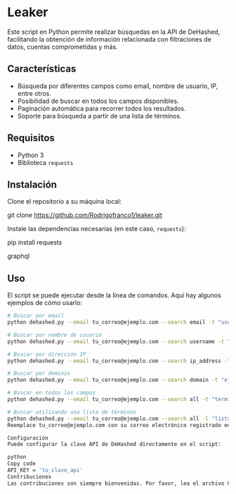 # Leaker

Este script en Python permite realizar búsquedas en la API de DeHashed, facilitando la obtención de información relacionada con filtraciones de datos, cuentas comprometidas y más.

## Características

- Búsqueda por diferentes campos como email, nombre de usuario, IP, entre otros.
- Posibilidad de buscar en todos los campos disponibles.
- Paginación automática para recorrer todos los resultados.
- Soporte para búsqueda a partir de una lista de términos.

## Requisitos

- Python 3
- Biblioteca `requests`

## Instalación

Clone el repositorio a su máquina local:

git clone https://github.com/Rodrigofranco1/leaker.git

Instale las dependencias necesarias (en este caso, `requests`):

pip install requests

graphql

## Uso

El script se puede ejecutar desde la línea de comandos. Aquí hay algunos ejemplos de cómo usarlo:

```bash
# Buscar por email
python dehashed.py --email tu_correo@ejemplo.com --search email -t "usuario@ejemplo.com"

# Buscar por nombre de usuario
python dehashed.py --email tu_correo@ejemplo.com --search username -t "nombreusuario"

# Buscar por dirección IP
python dehashed.py --email tu_correo@ejemplo.com --search ip_address -t "192.168.1.1"

# Buscar por dominio
python dehashed.py --email tu_correo@ejemplo.com --search domain -t "ejemplo.com"

# Buscar en todos los campos
python dehashed.py --email tu_correo@ejemplo.com --search all -t "termino_de_busqueda"

# Buscar utilizando una lista de términos
python dehashed.py --email tu_correo@ejemplo.com --search all -l "lista.txt"
Reemplace tu_correo@ejemplo.com con su correo electrónico registrado en DeHashed.

Configuración
Puede configurar la clave API de DeHashed directamente en el script:

python
Copy code
API_KEY = 'tu_clave_api'
Contribuciones
Las contribuciones son siempre bienvenidas. Por favor, lea el archivo CONTRIBUTING.md para detalles sobre nuestro código de conducta, y el proceso para enviarnos pull requests.
